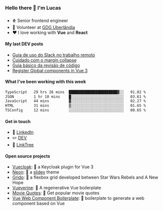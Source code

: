 ### Hello there 👋 I'm Lucas

* ⛹️‍ Senior frontend engineer
* 📆 Volunteer at [GDG Uberlândia](https://gdg.community.dev/gdg-uberlandia/)
* ❤️ I love working with **Vue** and **React**

#### My last DEV posts

<!-- BLOG-POST-LIST:START -->
- [Guia de uso do Slack no trabalho remoto](https://dev.to/vilaboim/guia-de-uso-do-slack-no-trabalho-remoto-1cpp)
- [Cuidado com o margin collapse](https://dev.to/vilaboim/cuidado-com-o-margin-collapse-3gbo)
- [Guia básico da revisão de código](https://dev.to/vilaboim/guia-basico-da-revisao-de-codigo-202k)
- [Register Global components in Vue 3](https://dev.to/vilaboim/register-global-components-in-vue-3-4n2c)
<!-- BLOG-POST-LIST:END -->

#### What I've been working with this week

<!--START_SECTION:waka-->

```txt
TypeScript   29 hrs 26 mins  ██████████████████████▓░░   91.02 %
JSON         1 hr 10 mins    █░░░░░░░░░░░░░░░░░░░░░░░░   03.61 %
JavaScript   44 mins         ▓░░░░░░░░░░░░░░░░░░░░░░░░   02.27 %
HTML         31 mins         ▒░░░░░░░░░░░░░░░░░░░░░░░░   01.65 %
TSConfig     12 mins         ░░░░░░░░░░░░░░░░░░░░░░░░░   00.65 %
```

<!--END_SECTION:waka-->

#### Get in touch

* 🏢 [LinkedIn](https://www.linkedin.com/in/vilaboim/)
* ✏️ [DEV](https://dev.to/vilaboim)
* 🎄 [LinkTree](https://linktr.ee/lucasvilaboim)

#### Open source projects

* [Vuecloak](https://github.com/vilaboim/vuecloak): 🔑 a Keycloak plugin for Vue 3
* [Neon](https://github.com/vilaboim/slidev-theme-neon): 🦚 a [slidev](https://sli.dev/) theme
* [Grido](https://github.com/vilaboim/grido): 🐸 a flexbox grid developed between Star Wars Rebels and A New Hope
* [Vueverine](https://github.com/vilaboim/vueverine): 🦦 A regenerative Vue boilerplate
* [Movie Quotes](https://github.com/vilaboim/movie-quotes): 🎥 Get popular movie quotes
* [Vue Web Component Boilerplate](https://github.com/vilaboim/vue-web-component-boilerplate): 💚 boilerplate to generate a web component based on Vue
